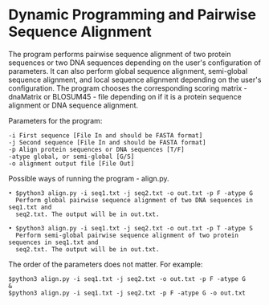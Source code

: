 # Dynamic Programming and Pairwise Sequence Alignment

The program performs pairwise sequence alignment of two protein sequences or two DNA sequences depending on the user's configuration of parameters. It can also perform global sequence alignment,  semi-global sequence alignment, and local sequence alignment depending on the user's configuration. The program chooses the corresponding scoring matrix - dnaMatrix or BLOSUM45 - file depending on if it is a protein sequence alignment or DNA sequence alignment.

  Parameters for the program:
    
    -i First sequence [File In and should be FASTA format]
    -j Second sequence [File In and should be FASTA format]
    -p Align protein sequences or DNA sequences [T/F]
    -atype global, or semi-global [G/S]
    -o alignment output file [File Out]

  Possible ways of running the program - align.py. 
  
    • $python3 align.py -i seq1.txt -j seq2.txt -o out.txt -p F -atype G
      Perform global pairwise sequence alignment of two DNA sequences in seq1.txt and
      seq2.txt. The output will be in out.txt.

    • $python3 align.py -i seq1.txt -j seq2.txt -o out.txt -p T -atype S
      Perform semi-global pairwise sequence alignment of two protein sequences in seq1.txt and
      seq2.txt. The output will be in out.txt.

  The order of the parameters does not matter. For example:
    
    $python3 align.py -i seq1.txt -j seq2.txt -o out.txt -p F -atype G
    &
    $python3 align.py -i seq1.txt -j seq2.txt -p F -atype G -o out.txt
